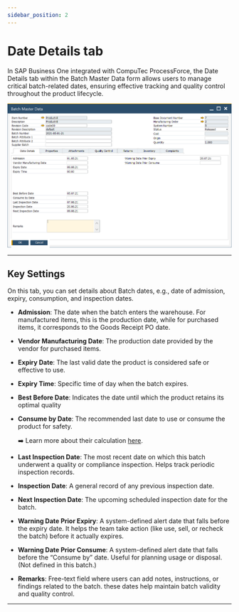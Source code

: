 ```yaml
---
sidebar_position: 2
---
```


# Date Details tab

In SAP Business One integrated with CompuTec ProcessForce, the Date Details tab within the Batch Master Data form allows users to manage critical batch-related dates, ensuring effective tracking and quality control throughout the product lifecycle.

![Batch Master Data](./media/details-tab/batch-master-data.webp)

---

## Key Settings

On this tab, you can set details about Batch dates, e.g., date of admission, expiry, consumption, and inspection dates.

- **Admission**: The date when the batch enters the warehouse. For manufactured items, this is the production date, while for purchased items, it corresponds to the Goods Receipt PO date.
- **Vendor Manufacturing Date**: The production date provided by the vendor for purchased items.
- **Expiry Date**: The last valid date the product is considered safe or effective to use.
- **Expiry Time**: Specific time of day when the batch expires.
- **Best Before Date**: Indicates the date until which the product retains its optimal quality
- **Consume by Date**: The recommended last date to use or consume the product for safety.

    ➡️ Learn more about their calculation [here](../batch-control-settings/extended-batch-expiry-evaluation.md).
- **Last Inspection Date**: The most recent date on which this batch underwent a quality or compliance inspection. Helps track periodic inspection records.
- **Inspection Date**: A general record of any previous inspection date.
- **Next Inspection Date**: The upcoming scheduled inspection date for the batch.
- **Warning Date Prior Expiry**: A system-defined alert date that falls before the expiry date. It helps the team take action (like use, sell, or recheck the batch) before it actually expires.
- **Warning Date Prior Consume**: A system-defined alert date that falls before the “Consume by” date. Useful for planning usage or disposal. (Not defined in this batch.)
- **Remarks**: Free-text field where users can add notes, instructions, or findings related to the batch.
these dates help maintain batch validity and quality control. 

---
